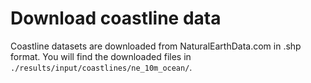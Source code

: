 # Download coastline data

Coastline datasets are downloaded from NaturalEarthData.com in .shp format.
You will find the downloaded files in `./results/input/coastlines/ne_10m_ocean/`.